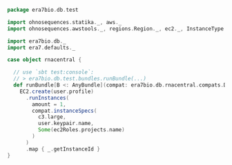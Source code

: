 
```scala
package era7bio.db.test

import ohnosequences.statika._, aws._
import ohnosequences.awstools._, regions.Region._, ec2._, InstanceType._, autoscaling._, s3._

import era7bio.db._
import era7.defaults._

case object rnacentral {

  // use `sbt test:console`:
  // > era7bio.db.test.bundles.runBundle(...)
  def runBundle[B <: AnyBundle](compat: era7bio.db.rnacentral.compats.DefaultCompatible[B], user: AWSUser): List[String] =
    EC2.create(user.profile)
      .runInstances(
        amount = 1,
        compat.instanceSpecs(
          c3.large,
          user.keypair.name,
          Some(ec2Roles.projects.name)
        )
      )
      .map { _.getInstanceId }
}

```




[main/scala/blastDB.scala]: ../../main/scala/blastDB.scala.md
[main/scala/collectionUtils.scala]: ../../main/scala/collectionUtils.scala.md
[main/scala/csvUtils.scala]: ../../main/scala/csvUtils.scala.md
[main/scala/filterData.scala]: ../../main/scala/filterData.scala.md
[main/scala/rnacentral/compats.scala]: ../../main/scala/rnacentral/compats.scala.md
[main/scala/rnacentral/rnaCentral.scala]: ../../main/scala/rnacentral/rnaCentral.scala.md
[test/scala/runBundles.scala]: runBundles.scala.md